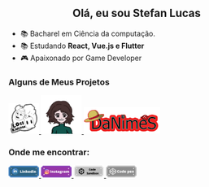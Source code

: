 <h2 align="center">Olá, eu sou Stefan Lucas</h2>

- 📚 Bacharel em Ciência da computação.
- 📚 Estudando **React, Vue.js e Flutter**
- :video_game: Apaixonado por Game Developer 


<p>
  <h3>Alguns de Meus Projetos</h3>
  <p>
    <a href="https://logikingdom.herokuapp.com">
      <img src="./lk.png" width="60px" />
    </a>
    <a href="https://logicgirl.herokuapp.com">
        <img src="./sam.png" width="80px" />
    </a>
    <a href="https://danimes.herokuapp.com/">
      <img src="./dan.png" width="150px" alt="DaNimeS"/>
    </a>
  </p>
</p>


<h3 align="left">Onde me encontrar:</h3>
<p align="left">
  <a href="https://www.linkedin.com/in/stefan-lucas-599668224/">
    <img src="./linkedin.png" width="60px" />
  </a>
  <a href="https://www.instagram.com/stefan.luks/">
    <img src="./instagram.png" width="60px" />
  </a>
  <a href="https://codesandbox.io/u/stefanluks">
    <img src="./codesandbox.png" width="60px" />
  </a>
  <a href="https://codepen.io/stefanluks" target="blank">
    <img src="./codepen.png" width="60px" />
  </a>
</p>

